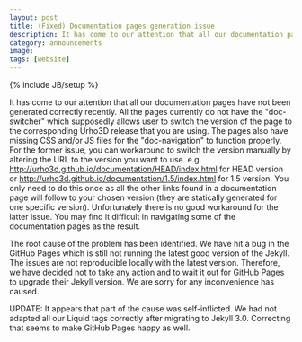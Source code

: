 ```yaml
---
layout: post
title: (Fixed) Documentation pages generation issue
description: It has come to our attention that all our documentation pages have not been generated correctly recently.
category: announcements
image:
tags: [website]
---
```

{% include JB/setup %}

It has come to our attention that all our documentation pages have not been generated correctly recently. All the pages currently do not have the "doc-switcher" which supposedly allows user to switch the version of the page to the corresponding Urho3D release that you are using. The pages also have missing CSS and/or JS files for the "doc-navigation" to function properly. For the former issue, you can workaround to switch the version manually by altering the URL to the version you want to use. e.g. http://urho3d.github.io/documentation/HEAD/index.html for HEAD version or http://urho3d.github.io/documentation/1.5/index.html for 1.5 version. You only need to do this once as all the other links found in a documentation page will follow to your chosen version (they are statically generated for one specific version). Unfortunately there is no good workaround for the latter issue. You may find it difficult in navigating some of the documentation pages as the result.

The root cause of the problem has been identified. We have hit a bug in the GitHub Pages which is still not running the latest good version of the Jekyll. The issues are not reproducible locally with the latest version. Therefore, we have decided not to take any action and to wait it out for GitHub Pages to upgrade their Jekyll version. We are sorry for any inconvenience has caused.

UPDATE: It appears that part of the cause was self-inflicted. We had not adapted all our Liquid tags correctly after migrating to Jekyll 3.0. Correcting that seems to make GitHub Pages happy as well.
